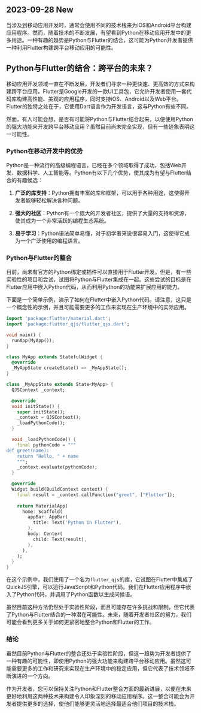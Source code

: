 ## 2023-09-28 <Badge type="success">New</Badge>

当涉及到移动应用开发时，通常会使用不同的技术栈来为iOS和Android平台构建应用程序。然而，随着技术的不断发展，有望看到Python在移动应用开发中的更多用途。一种有趣的趋势是Python与Flutter的结合，这可能为Python开发者提供一种利用Flutter构建跨平台移动应用的可能性。

## Python与Flutter的结合：跨平台的未来？

移动应用开发领域一直在不断发展，开发者们寻求一种更快速、更高效的方式来构建跨平台应用。Flutter是Google开发的一款UI工具包，它允许开发者使用一套代码库构建高性能、美观的应用程序，同时支持iOS、Android以及Web平台。Flutter的独特之处在于，它使用Dart语言作为开发语言，这与Python有些不同。

然而，有人可能会想，是否有可能将Python与Flutter结合起来，以便使用Python的强大功能来开发跨平台移动应用？虽然目前尚未完全实现，但有一些迹象表明这一可能性。

### Python在移动开发中的优势

Python是一种流行的高级编程语言，已经在多个领域取得了成功，包括Web开发、数据科学、人工智能等。Python有以下几个优势，使其成为有望与Flutter结合的有趣候选：

1. **广泛的库支持**：Python拥有丰富的库和框架，可以用于各种用途，这使得开发者能够轻松解决各种问题。

2. **强大的社区**：Python有一个庞大的开发者社区，提供了大量的支持和资源，使其成为一个非常活跃的编程生态系统。

3. **易于学习**：Python语法简单易懂，对于初学者来说很容易入门，这使得它成为一个广泛使用的编程语言。

### Python与Flutter的整合

目前，尚未有官方的Python绑定或插件可以直接用于Flutter开发。但是，有一些实验性的项目和尝试，试图将Python与Flutter集成在一起。这些尝试的目标是在Flutter应用中嵌入Python代码，从而利用Python的功能来扩展应用的能力。

下面是一个简单示例，演示了如何在Flutter中嵌入Python代码。请注意，这只是一个概念性的示例，并且可能需要更多的工作来实现在生产环境中的实际应用。

```dart
import 'package:flutter/material.dart';
import 'package:flutter_qjs/flutter_qjs.dart';

void main() {
  runApp(MyApp());
}

class MyApp extends StatefulWidget {
  @override
  _MyAppState createState() => _MyAppState();
}

class _MyAppState extends State<MyApp> {
  QJSContext _context;

  @override
  void initState() {
    super.initState();
    _context = QJSContext();
    _loadPythonCode();
  }

  void _loadPythonCode() {
    final pythonCode = """
def greet(name):
    return "Hello, " + name
    """;
    _context.evaluate(pythonCode);
  }

  @override
  Widget build(BuildContext context) {
    final result = _context.callFunction("greet", ["Flutter"]);
    
    return MaterialApp(
      home: Scaffold(
        appBar: AppBar(
          title: Text('Python in Flutter'),
        ),
        body: Center(
          child: Text(result),
        ),
      ),
    );
  }
}
```

在这个示例中，我们使用了一个名为`flutter_qjs`的库，它试图在Flutter中集成了QuickJS引擎，可以运行JavaScript和Python代码。我们在Flutter应用程序中嵌入了Python代码，并调用了Python函数以生成问候语。

虽然目前这种方法仍然处于实验性阶段，而且可能存在许多挑战和限制，但它代表了Python与Flutter结合的一种潜在可能性。未来，随着开发者社区的努力，我们可能会看到更多关于如何更紧密地整合Python和Flutter的工作。

### 结论

虽然目前Python与Flutter的整合还处于实验性阶段，但这一趋势为开发者提供了一种有趣的可能性，即使用Python的强大功能来构建跨平台移动应用。虽然这可能需要更多的工作和研究来实现在生产环境中的稳定应用，但它代表了技术领域不断演进的一个方向。

作为开发者，您可以保持关注Python和Flutter整合方面的最新进展，以便在未来更好地利用这两种技术来构建令人印象深刻的移动应用程序。这一整合可能会为开发者提供更多的选择，使他们能够更灵活地选择最适合他们项目的技术栈。